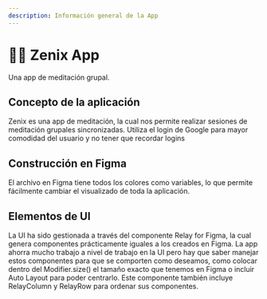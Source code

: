 ```yaml
---
description: Información general de la App
---
```


# 🧘‍♀️ Zenix App

Una app de meditación grupal.

## Concepto de la aplicación

Zenix es una app de meditación, la cual nos permite realizar sesiones de meditación grupales sincronizadas. Utiliza el login de Google para mayor comodidad del usuario y no tener que recordar logins

## Construcción en Figma

El archivo en Figma tiene todos los colores como variables, lo que permite fácilmente cambiar el visualizado de toda la aplicación.

## Elementos de UI

La UI ha sido gestionada a través del componente Relay for Figma, la cual genera componentes prácticamente iguales a los creados en Figma. La app ahorra mucho trabajo a nivel de trabajo en la UI pero hay que saber manejar estos componentes para que se comporten como deseamos, como colocar dentro del Modifier.size() el tamaño exacto que tenemos en Figma o incluir Auto Layout para poder centrarlo. Este componente también incluye RelayColumn y RelayRow para ordenar sus componentes.


